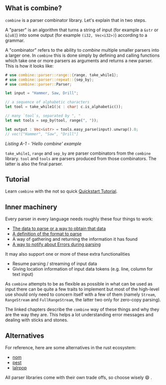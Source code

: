 
## What is combine?

`combine` is a parser combinator library. Let's explain that in two steps.

A "parser" is an algorithm that turns a string of input (for example a `&str` or `&[u8]`) into some output (for example `(i32, Vec<i32>)`) according to a grammar.

A "combinator" refers to the ability to *combine* multiple smaller parsers
into a larger one. In `combine` this is done simply by defining and calling
functions which take one or more parsers as arguments and returns a new
parser. This is how it looks like:

```rust
# use combine::parser::range::{range, take_while1};
# use combine::parser::repeat::{sep_by};
# use combine::parser::Parser;

let input = "Hammer, Saw, Drill";

// a sequence of alphabetic characters
let tool = take_while1(|c : char| c.is_alphabetic());

// many `tool`s, separated by ", "
let mut tools = sep_by(tool, range(", "));

let output : Vec<&str> = tools.easy_parse(input).unwrap().0;
// vec!["Hammer", "Saw", "Drill"]
```
*Listing A-1 - 'Hello combine' example*

`take_while1`, `range` and `sep_by` are parser combinators from the
`combine` library. `tool` and `tools` are parsers produced from those
combinators. The latter is also the final parser.

## Tutorial

Learn `combine` with the not so quick [Quickstart Tutorial](Tutorial).

## Inner machinery

Every parser in every language needs roughly these four things to work:
 - [The data to parse or a way to obtain that data](Input-Machinery)
 - [A definition of the format to parse](Parser-Trait)
 - A way of gathering and returning the information it has found
 - [A way to notify about Errors during parsing](Error-Handling)

It may also support one or more of these extra functionalities
 - Resume parsing / streaming of input data
 - Giving location information of input data tokens (e.g. line, column for text input)

As `combine` attempts to be as flexible as possible in what can be used as
input there can be quite a few traits to implement but most of the
high-level use should only need to concern itself with a few of them (namely
`Stream`, `RangeStream` and `FullRangeStream`, the latter two only for
zero-copy parsing).

The linked chapters describe the `combine` way of these things and why they
are the way they are. This helps a lot understanding error messages and
dealing with sticks and stones.

## Alternatives

For reference, here are some alternatives in the rust ecosystem:

 - [nom](https://crates.io/crates/nom)
 - [pest](https://crates.io/crates/pest)
 - [lalrpop](https://crates.io/crates/lalrpop)

All parser libraries come with their own trade offs, so choose wisely
:smile: .
